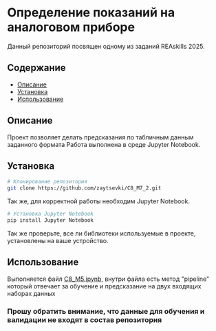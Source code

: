 # Определение показаний на аналоговом приборе

Данный репозиторий посвящен одному из заданий REAskills 2025.

## Содержание

- [Описание](#описание)
- [Установка](#установка)
- [Использование](#использование)

## Описание

Проект позволяет делать предсказания по табличным данным заданного формата
Работа выполнена в среде Jupyter Notebook.

## Установка

```bash
# Клонирование репозитория
git clone https://github.com/zaytsevki/C8_M7_2.git
```
Так же, для корректной работы необходим Jupyter Notebook.
```bash
# Установка Jupyter Notebook
pip install Jupyter Notebook
```
Так же проверьте, все ли библиотеки используемые в проекте, установлены на ваше устройство.

## Использование

Выполняется файл [C8_M5.ipynb](C8_M5.ipynb), внутри файла есть метод "pipeline" который отвечает за обучение и предсказание на двух входящих наборах данных <br>
### Прошу обратить внимание, что данные для обучения и валидации не входят в состав репозитория
